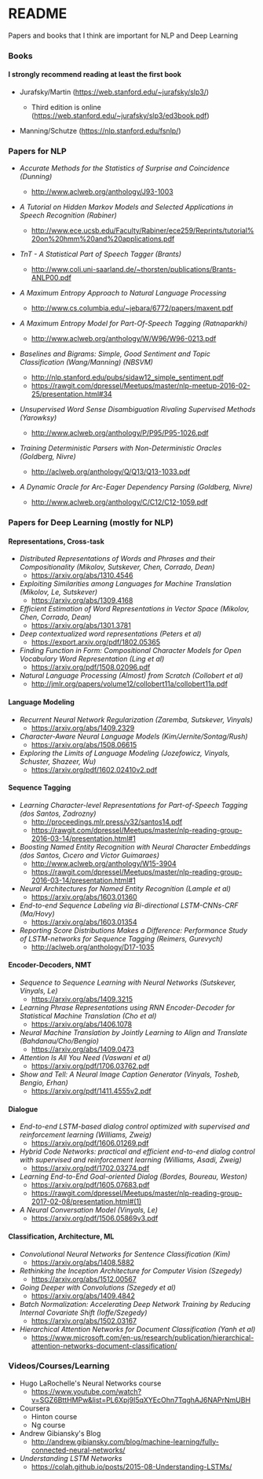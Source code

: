 # README #

Papers and books that I think are important for NLP and Deep Learning

### Books ###

#### I strongly recommend reading at least the first book

- Jurafsky/Martin (https://web.stanford.edu/~jurafsky/slp3/)
  - Third edition is online (https://web.stanford.edu/~jurafsky/slp3/ed3book.pdf)

- Manning/Schutze (https://nlp.stanford.edu/fsnlp/)

### Papers for NLP ###

- _Accurate Methods for the Statistics of Surprise and Coincidence (Dunning)_
  - http://www.aclweb.org/anthology/J93-1003

- _A Tutorial on Hidden Markov Models and Selected Applications in Speech Recognition (Rabiner)_
  - http://www.ece.ucsb.edu/Faculty/Rabiner/ece259/Reprints/tutorial%20on%20hmm%20and%20applications.pdf
  
- _TnT - A Statistical Part of Speech Tagger (Brants)_
  - http://www.coli.uni-saarland.de/~thorsten/publications/Brants-ANLP00.pdf

- _A Maximum Entropy Approach to Natural Language Processing_
  - http://www.cs.columbia.edu/~jebara/6772/papers/maxent.pdf
  
- _A Maximum Entropy Model for Part-Of-Speech Tagging (Ratnaparkhi)_
  - http://www.aclweb.org/anthology/W/W96/W96-0213.pdf

- _Baselines and Bigrams: Simple, Good Sentiment and Topic Classification (Wang/Manning) (NBSVM)_
  - http://nlp.stanford.edu/pubs/sidaw12_simple_sentiment.pdf
  - https://rawgit.com/dpressel/Meetups/master/nlp-meetup-2016-02-25/presentation.html#34

- _Unsupervised Word Sense Disambiguation Rivaling Supervised Methods (Yarowksy)_
  - http://www.aclweb.org/anthology/P/P95/P95-1026.pdf

- _Training Deterministic Parsers with Non-Deterministic Oracles (Goldberg, Nivre)_
  - http://aclweb.org/anthology/Q/Q13/Q13-1033.pdf

- _A Dynamic Oracle for Arc-Eager Dependency Parsing (Goldberg, Nivre)_
  - http://www.aclweb.org/anthology/C/C12/C12-1059.pdf

### Papers for Deep Learning (mostly for NLP) ###

#### Representations, Cross-task

- _Distributed Representations of Words and Phrases and their Compositionality (Mikolov, Sutskever, Chen, Corrado, Dean)_
  - https://arxiv.org/abs/1310.4546
- _Exploiting Similarities among Languages for Machine Translation (Mikolov, Le, Sutskever)_
  - https://arxiv.org/abs/1309.4168
- _Efficient Estimation of Word Representations in Vector Space (Mikolov, Chen, Corrado, Dean)_
  - https://arxiv.org/abs/1301.3781
- _Deep contextualized word representations (Peters et al)_
  - https://export.arxiv.org/pdf/1802.05365
- _Finding Function in Form: Compositional Character Models for Open Vocabulary Word Representation (Ling et al)_
  - https://arxiv.org/pdf/1508.02096.pdf
- _Natural Language Processing (Almost) from Scratch (Collobert et al)_
  - http://jmlr.org/papers/volume12/collobert11a/collobert11a.pdf

#### Language Modeling

- _Recurrent Neural Network Regularization (Zaremba, Sutskever, Vinyals)_
  - https://arxiv.org/abs/1409.2329
- _Character-Aware Neural Language Models (Kim/Jernite/Sontag/Rush)_
  - https://arxiv.org/abs/1508.06615
- _Exploring the Limits of Language Modeling (Jozefowicz, Vinyals, Schuster, Shazeer, Wu)_
  - https://arxiv.org/pdf/1602.02410v2.pdf
#### Sequence Tagging

- _Learning Character-level Representations for Part-of-Speech Tagging (dos Santos, Zadrozny)_
  - http://proceedings.mlr.press/v32/santos14.pdf
  - https://rawgit.com/dpressel/Meetups/master/nlp-reading-group-2016-03-14/presentation.html#1
- _Boosting Named Entity Recognition with Neural Character Embeddings (dos Santos, Cıcero and Victor Guimaraes)_
  - http://www.aclweb.org/anthology/W15-3904
  - https://rawgit.com/dpressel/Meetups/master/nlp-reading-group-2016-03-14/presentation.html#1
- _Neural Architectures for Named Entity Recognition (Lample et al)_
  - https://arxiv.org/abs/1603.01360
- _End-to-end Sequence Labeling via Bi-directional LSTM-CNNs-CRF (Ma/Hovy)_
  - https://arxiv.org/abs/1603.01354
- _Reporting Score Distributions Makes a Difference: Performance Study of LSTM-networks for Sequence Tagging (Reimers, Gurevych)_
  - http://aclweb.org/anthology/D17-1035

#### Encoder-Decoders, NMT

- _Sequence to Sequence Learning with Neural Networks (Sutskever, Vinyals, Le)_
  - https://arxiv.org/abs/1409.3215
- _Learning Phrase Representations using RNN Encoder-Decoder for Statistical Machine Translation (Cho et al)_
  - https://arxiv.org/abs/1406.1078
- _Neural Machine Translation by Jointly Learning to Align and Translate (Bahdanau/Cho/Bengio)_
  - https://arxiv.org/abs/1409.0473
- _Attention Is All You Need (Vaswani et al)_
  - https://arxiv.org/pdf/1706.03762.pdf
- _Show and Tell: A Neural Image Caption Generator (Vinyals, Tosheb, Bengio, Erhan)_
  - https://arxiv.org/pdf/1411.4555v2.pdf

#### Dialogue

- _End-to-end LSTM-based dialog control optimized with supervised and reinforcement learning (Williams, Zweig)_
  - https://arxiv.org/pdf/1606.01269.pdf
- _Hybrid Code Networks: practical and efficient end-to-end dialog control with supervised and reinforcement learning (Williams, Asadi, Zweig)_
  - https://arxiv.org/pdf/1702.03274.pdf
- _Learning End-to-End Goal-oriented Dialog (Bordes, Boureau, Weston)_
  - https://arxiv.org/pdf/1605.07683.pdf
  - https://rawgit.com/dpressel/Meetups/master/nlp-reading-group-2017-02-08/presentation.html#(1)
- _A Neural Conversation Model (Vinyals, Le)_
  - https://arxiv.org/pdf/1506.05869v3.pdf

#### Classification, Architecture, ML

- _Convolutional Neural Networks for Sentence Classification (Kim)_
  - https://arxiv.org/abs/1408.5882
- _Rethinking the Inception Architecture for Computer Vision (Szegedy)_
  - https://arxiv.org/abs/1512.00567
- _Going Deeper with Convolutions (Szegedy et al)_
  - https://arxiv.org/abs/1409.4842
- _Batch Normalization: Accelerating Deep Network Training by Reducing Internal Covariate Shift (Ioffe/Szegedy)_
  - https://arxiv.org/abs/1502.03167
- _Hierarchical Attention Networks for Document Classification (Yanh et al)_
  - https://www.microsoft.com/en-us/research/publication/hierarchical-attention-networks-document-classification/
  
### Videos/Courses/Learning ###

- Hugo LaRochelle's Neural Networks course
  - https://www.youtube.com/watch?v=SGZ6BttHMPw&list=PL6Xpj9I5qXYEcOhn7TqghAJ6NAPrNmUBH
- Coursera
  - Hinton course
  - Ng course
- Andrew Gibiansky's Blog
  - http://andrew.gibiansky.com/blog/machine-learning/fully-connected-neural-networks/
- _Understanding LSTM Networks_
  - https://colah.github.io/posts/2015-08-Understanding-LSTMs/